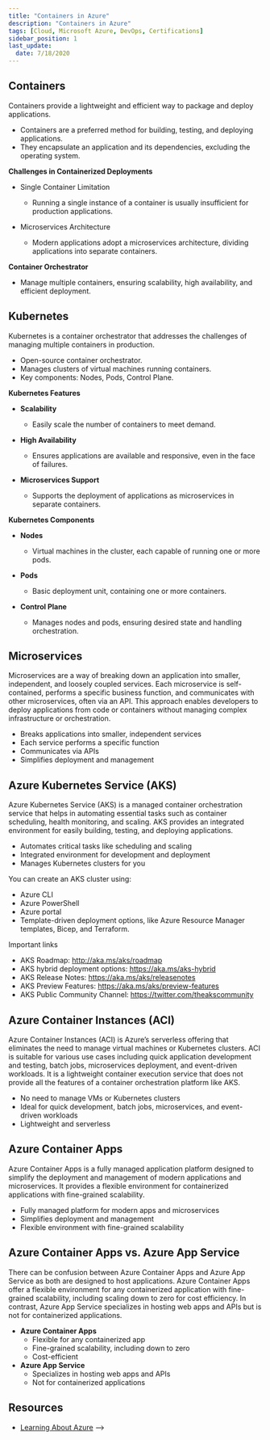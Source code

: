 ```yaml
---
title: "Containers in Azure"
description: "Containers in Azure"
tags: [Cloud, Microsoft Azure, DevOps, Certifications]
sidebar_position: 1
last_update:
  date: 7/18/2020
---
```




## Containers 

Containers provide a lightweight and efficient way to package and deploy applications.

- Containers are a preferred method for building, testing, and deploying applications.
- They encapsulate an application and its dependencies, excluding the operating system.

**Challenges in Containerized Deployments**

- Single Container Limitation 

  - Running a single instance of a container is usually insufficient for production applications.

- Microservices Architecture

  - Modern applications adopt a microservices architecture, dividing applications into separate containers.

**Container Orchestrator**

- Manage multiple containers, ensuring scalability, high availability, and efficient deployment.

## Kubernetes

Kubernetes is a container orchestrator that addresses the challenges of managing multiple containers in production. 
- Open-source container orchestrator.
- Manages clusters of virtual machines running containers.
- Key components: Nodes, Pods, Control Plane.

**Kubernetes Features**

- **Scalability**
  - Easily scale the number of containers to meet demand.

- **High Availability**
  - Ensures applications are available and responsive, even in the face of failures.

- **Microservices Support**
  - Supports the deployment of applications as microservices in separate containers.

**Kubernetes Components**

- **Nodes**
  - Virtual machines in the cluster, each capable of running one or more pods.

- **Pods**
  - Basic deployment unit, containing one or more containers.

- **Control Plane**
  - Manages nodes and pods, ensuring desired state and handling orchestration.

## Microservices

Microservices are a way of breaking down an application into smaller, independent, and loosely coupled services. Each microservice is self-contained, performs a specific business function, and communicates with other microservices, often via an API. This approach enables developers to deploy applications from code or containers without managing complex infrastructure or orchestration.

- Breaks applications into smaller, independent services
- Each service performs a specific function
- Communicates via APIs
- Simplifies deployment and management


## Azure Kubernetes Service (AKS)

Azure Kubernetes Service (AKS) is a managed container orchestration service that helps in automating essential tasks such as container scheduling, health monitoring, and scaling. AKS provides an integrated environment for easily building, testing, and deploying applications.

- Automates critical tasks like scheduling and scaling
- Integrated environment for development and deployment
- Manages Kubernetes clusters for you

You can create an AKS cluster using:

- Azure CLI
- Azure PowerShell
- Azure portal
- Template-driven deployment options, like Azure Resource Manager templates, Bicep, and Terraform.

Important links

- AKS Roadmap: http://aka.ms/aks/roadmap
- AKS hybrid deployment options: https://aka.ms/aks-hybrid
- AKS Release Notes: https://aka.ms/aks/releasenotes
- AKS Preview Features: https://aka.ms/aks/preview-features
- AKS Public Community Channel: https://twitter.com/theakscommunity


## Azure Container Instances (ACI)

Azure Container Instances (ACI) is Azure’s serverless offering that eliminates the need to manage virtual machines or Kubernetes clusters. ACI is suitable for various use cases including quick application development and testing, batch jobs, microservices deployment, and event-driven workloads. It is a lightweight container execution service that does not provide all the features of a container orchestration platform like AKS.

- No need to manage VMs or Kubernetes clusters
- Ideal for quick development, batch jobs, microservices, and event-driven workloads
- Lightweight and serverless


## Azure Container Apps

Azure Container Apps is a fully managed application platform designed to simplify the deployment and management of modern applications and microservices. It provides a flexible environment for containerized applications with fine-grained scalability.
- Fully managed platform for modern apps and microservices
- Simplifies deployment and management
- Flexible environment with fine-grained scalability



## Azure Container Apps vs. Azure App Service

There can be confusion between Azure Container Apps and Azure App Service as both are designed to host applications. Azure Container Apps offer a flexible environment for any containerized application with fine-grained scalability, including scaling down to zero for cost efficiency. In contrast, Azure App Service specializes in hosting web apps and APIs but is not for containerized applications.

- **Azure Container Apps**
  - Flexible for any containerized app
  - Fine-grained scalability, including down to zero
  - Cost-efficient
- **Azure App Service**
  - Specializes in hosting web apps and APIs
  - Not for containerized applications


## Resources 

- [Learning About Azure](https://cloudacademy.com/learning-paths/learning-about-azure-5663/) -->
